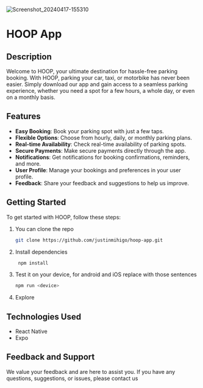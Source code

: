 ![Screenshot_20240417-155310](https://github.com/justinmihigo/Hoop-app/assets/118519513/e3a6a7f0-5f9f-4672-8e95-2bade0e277ca)
# HOOP App

## Description

Welcome to HOOP, your ultimate destination for hassle-free parking booking. With HOOP, parking your car, taxi, or motorbike has never been easier. Simply download our app and gain access to a seamless parking experience, whether you need a spot for a few hours, a whole day, or even on a monthly basis.

## Features

- **Easy Booking**: Book your parking spot with just a few taps.
- **Flexible Options**: Choose from hourly, daily, or monthly parking plans.
- **Real-time Availability**: Check real-time availability of parking spots.
- **Secure Payments**: Make secure payments directly through the app.
- **Notifications**: Get notifications for booking confirmations, reminders, and more.
- **User Profile**: Manage your bookings and preferences in your user profile.
- **Feedback**: Share your feedback and suggestions to help us improve.

## Getting Started

To get started with HOOP, follow these steps:

1. You can clone the repo
   ```bash
   git clone https://github.com/justinmihigo/hoop-app.git
   ```
2. Install dependencies
   ```bash
    npm install
    ```
3. Test it on your device, for android and iOS replace with those sentences
   ```bash
   npm run <device>
   ```
4. Explore

## Technologies Used

- React Native
- Expo

## Feedback and Support

We value your feedback and are here to assist you. If you have any questions, suggestions, or issues, please contact us
